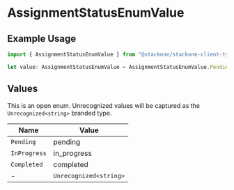 # AssignmentStatusEnumValue

## Example Usage

```typescript
import { AssignmentStatusEnumValue } from "@stackone/stackone-client-ts/sdk/models/shared";

let value: AssignmentStatusEnumValue = AssignmentStatusEnumValue.Pending;
```

## Values

This is an open enum. Unrecognized values will be captured as the `Unrecognized<string>` branded type.

| Name                   | Value                  |
| ---------------------- | ---------------------- |
| `Pending`              | pending                |
| `InProgress`           | in_progress            |
| `Completed`            | completed              |
| -                      | `Unrecognized<string>` |